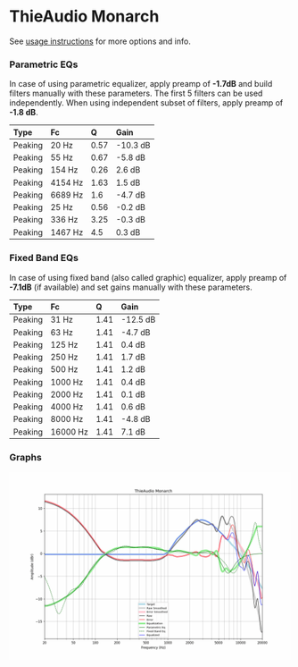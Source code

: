 # ThieAudio Monarch
See [usage instructions](https://github.com/jaakkopasanen/AutoEq#usage) for more options and info.

### Parametric EQs
In case of using parametric equalizer, apply preamp of **-1.7dB** and build filters manually
with these parameters. The first 5 filters can be used independently.
When using independent subset of filters, apply preamp of **-1.8 dB**.

| Type    | Fc      |    Q | Gain     |
|:--------|:--------|:-----|:---------|
| Peaking | 20 Hz   | 0.57 | -10.3 dB |
| Peaking | 55 Hz   | 0.67 | -5.8 dB  |
| Peaking | 154 Hz  | 0.26 | 2.6 dB   |
| Peaking | 4154 Hz | 1.63 | 1.5 dB   |
| Peaking | 6689 Hz | 1.6  | -4.7 dB  |
| Peaking | 25 Hz   | 0.56 | -0.2 dB  |
| Peaking | 336 Hz  | 3.25 | -0.3 dB  |
| Peaking | 1467 Hz | 4.5  | 0.3 dB   |

### Fixed Band EQs
In case of using fixed band (also called graphic) equalizer, apply preamp of **-7.1dB**
(if available) and set gains manually with these parameters.

| Type    | Fc       |    Q | Gain     |
|:--------|:---------|:-----|:---------|
| Peaking | 31 Hz    | 1.41 | -12.5 dB |
| Peaking | 63 Hz    | 1.41 | -4.7 dB  |
| Peaking | 125 Hz   | 1.41 | 0.4 dB   |
| Peaking | 250 Hz   | 1.41 | 1.7 dB   |
| Peaking | 500 Hz   | 1.41 | 1.2 dB   |
| Peaking | 1000 Hz  | 1.41 | 0.4 dB   |
| Peaking | 2000 Hz  | 1.41 | 0.1 dB   |
| Peaking | 4000 Hz  | 1.41 | 0.6 dB   |
| Peaking | 8000 Hz  | 1.41 | -4.8 dB  |
| Peaking | 16000 Hz | 1.41 | 7.1 dB   |

### Graphs
![](./ThieAudio%20Monarch.png)